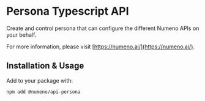 # Persona Typescript API

Create and control persona that can configure the different Numeno APIs on your behalf.

For more information, please visit [https://numeno.ai/](https://numeno.ai/).

## Installation & Usage

Add to your package with:

```sh
npm add @numeno/api-persona
```
